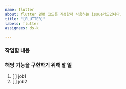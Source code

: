```yaml
---
name: flutter
about: flutter 관련 코드를 작성할때 사용하는 issue카드입니다.
title: "[FLUTTER]"
labels: flutter
assignees: ds-k

---
```


### 작업할 내용

### 해당 기능을 구현하기 위해 할 일
1. [ ] job1
2. [ ] job2
